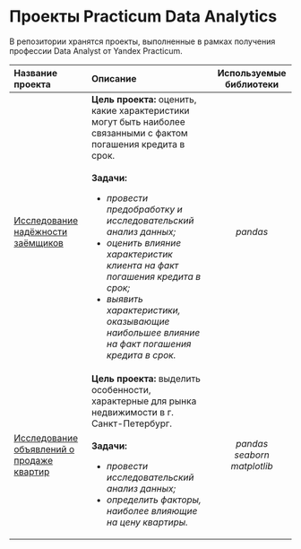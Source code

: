 # Проекты Practicum Data Analytics
В репозитории хранятся проекты, выполненные в рамках получения профессии Data Analyst от Yandex Practicum.

| Название проекта | Описание | Используемые библиотеки | 
| :---------------------- | :---------------------- | :----------------------: |
| [Исследование надёжности заёмщиков](reliability_of_borrowers) | **Цель проекта:** оценить, какие характеристики могут быть наиболее связанными с фактом погашения кредита в срок. <br/><br/> **Задачи:**  <br/> <ul> <li>*провести предобработку и исследовательский анализ данных;*</li> <li>*оценить влияние характеристик клиента на факт погашения кредита в срок;*</li> <li>*выявить характеристики, оказывающие наибольшее влияние на факт погашения кредита в срок.*</li> </ul> | *pandas* |
| [Исследование объявлений о продаже квартир](apartment_sale_ads) | **Цель проекта:** выделить особенности, характерные для рынка недвижимости в г. Санкт-Петербург. <br/><br/> **Задачи:** <br/> <ul> <li>*провести исследовательский анализ данных;*</li> <li>*определить факторы, наиболее влияющие на цену квартиры.*</li> </ul> | *pandas* <br/> *seaborn* <br/> *matplotlib* |
